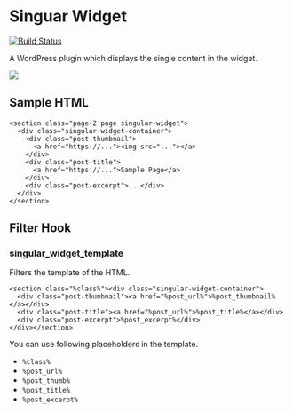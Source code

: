 # Singuar Widget

[![Build Status](https://travis-ci.org/miya0001/singular-widget.svg?branch=master)](https://travis-ci.org/miya0001/singular-widget)

A WordPress plugin which displays the single content in the widget.

![](https://www.evernote.com/l/ABWGF1ygaVdNkqa-4bs7AD7nHLeWqSbhJWoB/image.png)

## Sample HTML

```
<section class="page-2 page singular-widget">
  <div class="singular-widget-container">
    <div class="post-thumbnail">
      <a href="https://..."><img src="..."></a>
    </div>
    <div class="post-title">
      <a href="https://...">Sample Page</a>
    </div>
    <div class="post-excerpt">...</div>
  </div>
</section>
```

## Filter Hook

### singular_widget_template

Filters the template of the HTML.

```
<section class="%class%"><div class="singular-widget-container">
  <div class="post-thumbnail"><a href="%post_url%">%post_thumbnail%</a></div>
  <div class="post-title"><a href="%post_url%">%post_title%</a></div>
  <div class="post-excerpt">%post_excerpt%</div>
</div></section>
```

You can use following placeholders in the template.

* `%class%`
* `%post_url%`
* `%post_thumb%`
* `%post_title%`
* `%post_excerpt%`
